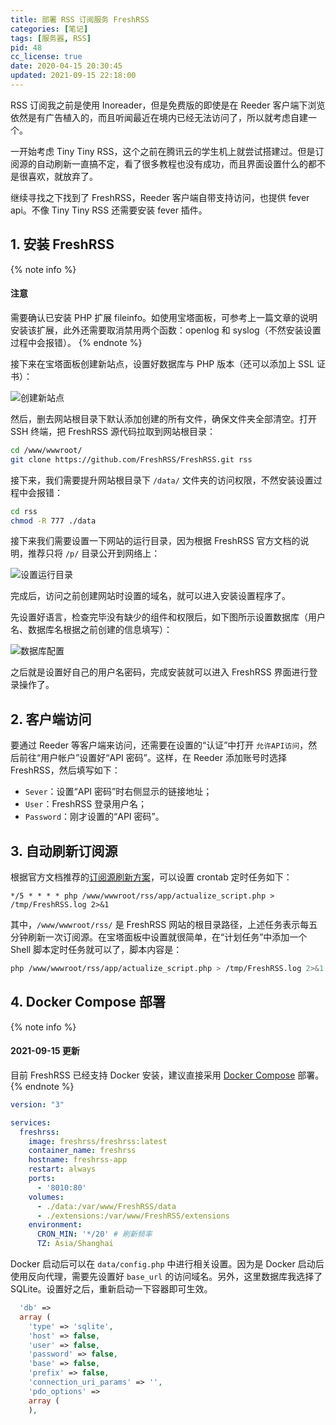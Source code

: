 ```yaml
---
title: 部署 RSS 订阅服务 FreshRSS
categories: [笔记]
tags: [服务器, RSS]
pid: 48
cc_license: true
date: 2020-04-15 20:30:45
updated: 2021-09-15 22:18:00
---
```


RSS 订阅我之前是使用 Inoreader，但是免费版的即使是在 Reeder 客户端下浏览依然是有广告植入的，而且听闻最近在境内已经无法访问了，所以就考虑自建一个。

一开始考虑 Tiny Tiny RSS，这个之前在腾讯云的学生机上就尝试搭建过。但是订阅源的自动刷新一直搞不定，看了很多教程也没有成功，而且界面设置什么的都不是很喜欢，就放弃了。

继续寻找之下找到了 FreshRSS，Reeder 客户端自带支持访问，也提供 fever api。不像 Tiny Tiny RSS 还需要安装 fever 插件。
<!--more-->

## 1. 安装 FreshRSS

{% note info %}
#### 注意
需要确认已安装 PHP 扩展 fileinfo。如使用宝塔面板，可参考上一篇文章的说明安装该扩展，此外还需要取消禁用两个函数：openlog 和 syslog（不然安装设置过程中会报错）。
{% endnote %}

接下来在宝塔面板创建新站点，设置好数据库与 PHP 版本（还可以添加上 SSL 证书）：

![创建新站点](https://cos.pinlyu.com/posts/2020/48-create_site.webp#500x)

然后，删去网站根目录下默认添加创建的所有文件，确保文件夹全部清空。打开 SSH 终端，把 FreshRSS 源代码拉取到网站根目录：

```bash
cd /www/wwwroot/
git clone https://github.com/FreshRSS/FreshRSS.git rss
```

接下来，我们需要提升网站根目录下 `/data/` 文件夹的访问权限，不然安装设置过程中会报错：

```bash
cd rss
chmod -R 777 ./data
```

接下来我们需要设置一下网站的运行目录，因为根据 FreshRSS 官方文档的说明，推荐只将 `/p/` 目录公开到网络上：

![设置运行目录](https://cos.pinlyu.com/posts/2020/48-site_path.webp#500x)

完成后，访问之前创建网站时设置的域名，就可以进入安装设置程序了。

先设置好语言，检查完毕没有缺少的组件和权限后，如下图所示设置数据库（用户名、数据库名根据之前创建的信息填写）：

![数据库配置](https://cos.pinlyu.com/posts/2020/48-db_settings.webp#400x)

之后就是设置好自己的用户名密码，完成安装就可以进入 FreshRSS 界面进行登录操作了。

## 2. 客户端访问

要通过 Reeder 等客户端来访问，还需要在设置的“认证”中打开 `允许API访问`，然后前往“用户帐户”设置好“API 密码”。这样，在 Reeder 添加账号时选择 FreshRSS，然后填写如下：

- `Sever`：设置“API 密码”时右侧显示的链接地址；
- `User`：FreshRSS 登录用户名；
- `Password`：刚才设置的“API 密码”。

## 3. 自动刷新订阅源

根据官方文档推荐的[订阅源刷新方案](https://freshrss.github.io/FreshRSS/en/users/03_Main_view.html#refreshing-feeds)，可以设置 crontab 定时任务如下：

```cron
*/5 * * * * php /www/wwwroot/rss/app/actualize_script.php > /tmp/FreshRSS.log 2>&1
```

其中，`/www/wwwroot/rss/` 是 FreshRSS 网站的根目录路径，上述任务表示每五分钟刷新一次订阅源。在宝塔面板中设置就很简单，在“计划任务”中添加一个 Shell 脚本定时任务就可以了，脚本内容是：

```bash
php /www/wwwroot/rss/app/actualize_script.php > /tmp/FreshRSS.log 2>&1
```

## 4. Docker Compose 部署

{% note info %}
#### 2021-09-15 更新
目前 FreshRSS 已经支持 Docker 安装，建议直接采用 [Docker Compose](https://github.com/FreshRSS/FreshRSS/blob/edge/Docker/docker-compose.yml) 部署。
{% endnote %}

```yaml
version: "3"

services:
  freshrss:
    image: freshrss/freshrss:latest
    container_name: freshrss
    hostname: freshrss-app
    restart: always
    ports:
      - '8010:80'
    volumes:
      - ./data:/var/www/FreshRSS/data
      - ./extensions:/var/www/FreshRSS/extensions
    environment:
      CRON_MIN: '*/20' # 刷新频率
      TZ: Asia/Shanghai
```

Docker 启动后可以在 `data/config.php` 中进行相关设置。因为是 Docker 启动后使用反向代理，需要先设置好 `base_url` 的访问域名。另外，这里数据库我选择了 SQLite。设置好之后，重新启动一下容器即可生效。

```php
  'db' => 
  array (
    'type' => 'sqlite',
    'host' => false,
    'user' => false,
    'password' => false,
    'base' => false,
    'prefix' => false,
    'connection_uri_params' => '',
    'pdo_options' => 
    array (
    ),
```